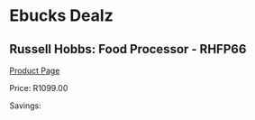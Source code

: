 
# Ebucks Dealz
## Russell Hobbs: Food Processor - RHFP66
[Product Page](https://www.ebucks.com/web/shop/productSelected.do?prodId=373552424&catId=704984897)

Price: R1099.00

Savings: 


	